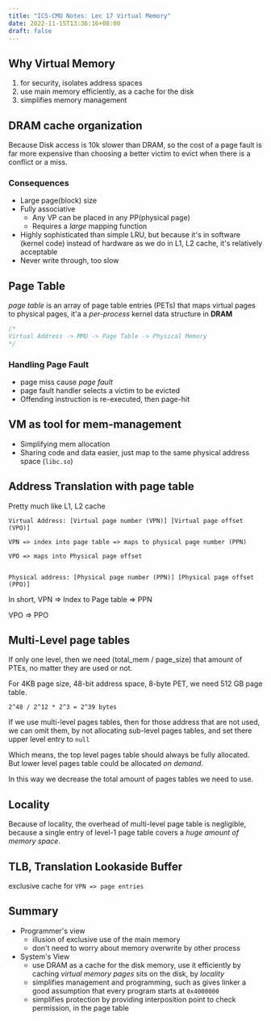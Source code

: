```yaml
---
title: "ICS-CMU Notes: Lec 17 Virtual Memory"
date: 2022-11-15T13:36:16+08:00
draft: false
---
```


## Why Virtual Memory

1. for security, isolates address spaces
2. use main memory efficiently, as a cache for the disk
3. simplifies memory management

## DRAM cache organization

Because Disk access is 10k slower than DRAM, so the cost of a page fault is far more expensive than choosing a better victim to evict when there is a conflict or a miss.

### Consequences

- Large page(block) size
- Fully associative
  - Any VP can be placed in any PP(physical page)
  - Requires a *large* mapping function
- Highly sophisticated than simple LRU, but because it's in software (kernel code) instead of hardware as we do in L1, L2 cache, it's relatively acceptable
- Never write through, too slow

## Page Table

*page table* is an array of page table entries (PETs) that maps virtual pages to physical pages, it'a a *per-process* kernel data structure in **DRAM**

```c
/*
Virtual Address -> MMU -> Page Table -> Physical Memory
*/

```

### Handling Page Fault 

- page miss cause *page fault*
- page fault handler selects a victim to be evicted
- Offending instruction is re-executed, then page-hit


## VM as tool for mem-management

- Simplifying mem allocation
- Sharing code and data easier, just map to the same physical address space (`libc.so`)


## Address Translation with page table

Pretty much like L1, L2 cache

```
Virtual Address: [Virtual page number (VPN)] [Virtual page offset (VPO)]

VPN => index into page table => maps to physical page number (PPN)

VPO => maps into Physical page offset


Physical address: [Physical page number (PPN)] [Physical page offset (PPO)]
```

In short, VPN => Index to Page table => PPN

VPO => PPO
		

## Multi-Level page tables

If only one level, then we need (total_mem / page_size) that amount of PTEs, no matter they are used or not.

For 4KB page size, 48-bit address space, 8-byte PET, we need 512 GB page table.
```
2^48 / 2^12 * 2^3 = 2^39 bytes
```

If we use multi-level pages tables, then for those address that are not used, we can omit them, by not allocating sub-level pages tables, and set there upper level entry to `null`

Which means, the top level pages table should always be fully allocated. But lower level pages table could be allocated *on demand*.

In this way we decrease the total amount of pages tables we need to use.


## Locality

Because of locality, the overhead of multi-level page table is negligible, because a single entry of level-1 page table covers a *huge amount of memory space*.

## TLB, **Translation Lookaside Buffer**

exclusive cache for `VPN => page entries`


## Summary

- Programmer's view
  - illusion of exclusive use of the main memory
  - don't need to worry about memory overwrite by other process
- System's View
  - use DRAM as a cache for the disk memory, use it efficiently by caching *virtual memory pages* sits on the disk, by *locality*
  - simplifies management and programming, such as gives linker a good assumption that every program starts at `0x4000000`
  - simplifies protection by providing interposition point to check permission, in the page table
